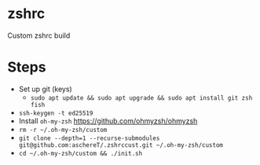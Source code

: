 # zshrc
Custom zshrc build


# Steps

- Set up git (keys)
  - `sudo apt update && sudo apt upgrade && sudo apt install git zsh fish`
- `ssh-keygen -t ed25519`
- Install `oh-my-zsh` https://github.com/ohmyzsh/ohmyzsh
- `rm -r ~/.oh-my-zsh/custom`
- `git clone --depth=1 --recurse-submodules git@github.com:aschereT/.zshrccust.git ~/.oh-my-zsh/custom`
- `cd ~/.oh-my-zsh/custom && ./init.sh`
